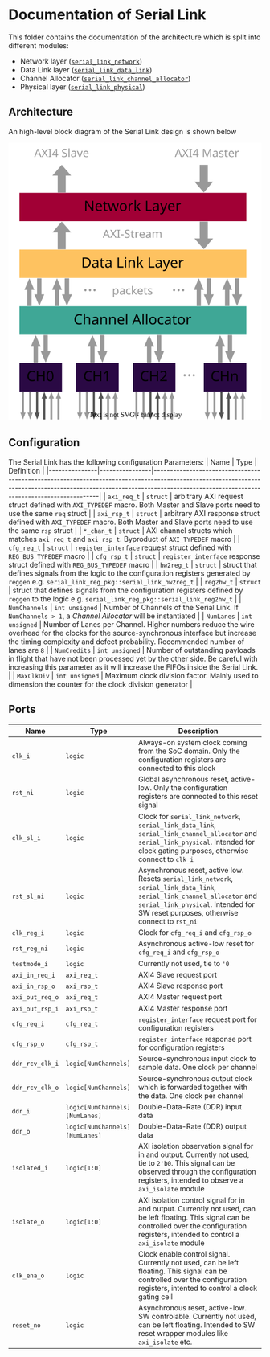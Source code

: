 # Documentation of Serial Link
This folder contains the documentation of the architecture which is split into different modules:
* Network layer ([`serial_link_network`](../src/serial_link_network.sv))
* Data Link layer ([`serial_link_data_link`](../src/serial_link_data_link.sv))
* Channel Allocator ([`serial_link_channel_allocator`](../src/channel_allocator/serial_link_channel_allocator.sv))
* Physical layer ([`serial_link_physical`](../src/serial_link_physical.sv))

## Architecture
An high-level block diagram of the Serial Link design is shown below

![Block-diagram showing the design Serial Link.](fig/serial_link.svg  "Block-diagram showing the design Serial Link.")

## Configuration
The Serial Link has the following configuration Parameters:
| Name          | Type           | Definition                                                                                                                                                                                                              |
|---------------|----------------|-------------------------------------------------------------------------------------------------------------------------------------------------------------------------------------------------------------------------|
| `axi_req_t`   | `struct`       | arbitrary AXI request struct defined with `AXI_TYPEDEF` macro. Both Master and Slave ports need to use the same `req` struct                                                                                            |
| `axi_rsp_t`   | `struct`       | arbitrary AXI response struct defined with `AXI_TYPEDEF` macro. Both Master and Slave ports need to use the same `rsp` struct                                                                                           |
| `*_chan_t`    | `struct`       | AXI channel structs which matches `axi_req_t` and `axi_rsp_t`. Byproduct of `AXI_TYPEDEF` macro                                                                                                                         |
| `cfg_req_t`   | `struct`       | `register_interface` request struct defined with `REG_BUS_TYPEDEF` macro                                                                                                                                                |
| `cfg_rsp_t`   | `struct`       | `register_interface` response struct defined with `REG_BUS_TYPEDEF` macro                                                                                                                                               |
| `hw2reg_t`    | `struct`       | struct that defines signals from the logic to the configuration registers generated by `reggen` e.g. `serial_link_reg_pkg::serial_link_hw2reg_t`                                                                        |
| `reg2hw_t`    | `struct`       | struct that defines signals from the configuration registers defined by `reggen` to the logic e.g. `serial_link_reg_pkg::serial_link_reg2hw_t`                                                                          |
| `NumChannels` | `int unsigned` | Number of Channels of the Serial Link. If `NumChannels > 1`, a *Channel Allocator* will be instantiated                                                                                                                 |
| `NumLanes`    | `int unsigned` | Number of Lanes per Channel. Higher numbers reduce the wire overhead for the clocks for the source-synchronous interface but increase the timing complexity and defect probability. Recommended number of lanes are `8` |
| `NumCredits`  | `int unsigned` | Number of outstanding payloads in flight that have not been processed yet by the other side. Be careful with increasing this parameter as it will increase the FIFOs inside the Serial Link.                            |
| `MaxClkDiv`   | `int unsigned` | Maximum clock division factor. Mainly used to dimension the counter for the clock division generator                                                                                                                    |

## Ports
| Name            | Type                           | Description                                                                                                                                                                                                      |
|-----------------|--------------------------------|------------------------------------------------------------------------------------------------------------------------------------------------------------------------------------------------------------------|
| `clk_i`         | `logic`                        | Always-on system clock coming from the SoC domain. Only the configuration registers are connected to this clock                                                                                                  |
| `rst_ni`        | `logic`                        | Global asynchronous reset, active-low. Only the configuration registers are connected to this reset signal                                                                                                       |
| `clk_sl_i`      | `logic`                        | Clock for `serial_link_network`, `serial_link_data_link`, `serial_link_channel_allocator` and `serial_link_physical`. Intended for clock gating purposes, otherwise connect to `clk_i`                           |
| `rst_sl_ni`     | `logic`                        | Asynchronous reset, active low. Resets `serial_link_network`, `serial_link_data_link`, `serial_link_channel_allocator` and `serial_link_physical`. Intended for SW reset purposes, otherwise connect to `rst_ni` |
| `clk_reg_i`     | `logic`                        | Clock for `cfg_req_i` and `cfg_rsp_o`                                                                                                                                                                            |
| `rst_reg_ni`    | `logic`                        | Asynchronous active-low reset for `cfg_req_i` and `cfg_rsp_o`                                                                                                                                                    |
| `testmode_i`    | `logic`                        | Currently not used, tie to `'0`                                                                                                                                                                                  |
| `axi_in_req_i`  | `axi_req_t`                    | AXI4 Slave request port                                                                                                                                                                                          |
| `axi_in_rsp_o`  | `axi_rsp_t`                    | AXI4 Slave response port                                                                                                                                                                                         |
| `axi_out_req_o` | `axi_req_t`                    | AXI4 Master request port                                                                                                                                                                                         |
| `axi_out_rsp_i` | `axi_rsp_t`                    | AXI4 Master response port                                                                                                                                                                                        |
| `cfg_req_i`     | `cfg_req_t`                    | `register_interface` request port for configuration registers                                                                                                                                                    |
| `cfg_rsp_o`     | `cfg_rsp_t`                    | `register_interface` response port for configuration registers                                                                                                                                                   |
| `ddr_rcv_clk_i` | `logic[NumChannels]`           | Source-synchronous input clock to sample data. One clock per channel                                                                                                                                             |
| `ddr_rcv_clk_o` | `logic[NumChannels]`           | Source-synchronous output clock which is forwarded together with the data. One clock per channel                                                                                                                 |
| `ddr_i`         | `logic[NumChannels][NumLanes]` | Double-Data-Rate (DDR) input data                                                                                                                                                                                |
| `ddr_o`         | `logic[NumChannels][NumLanes]` | Double-Data-Rate (DDR) output data                                                                                                                                                                               |
| `isolated_i`    | `logic[1:0]`                   | AXI isolation observation signal for in and output. Currently not used, tie to `2'b0`. This signal can be observed through the configuration registers, intended to observe a `axi_isolate` module               |
| `isolate_o`     | `logic[1:0]`                   | AXI isolation control signal for in and output. Currently not used, can be left floating. This signal can be controlled over the configuration registers, intended to control a `axi_isolate` module             |
| `clk_ena_o`     | `logic`                        | Clock enable control signal. Currently not used, can be left floating. This signal can be controlled over the configuration registers, intented to control a clock gating cell                                   |
| `reset_no`      | `logic`                        | Asynchronous reset, active-low. SW controlable. Currently not used, can be left floating. Intended to SW reset wrapper modules like `axi_isolate` etc.                                                           |

